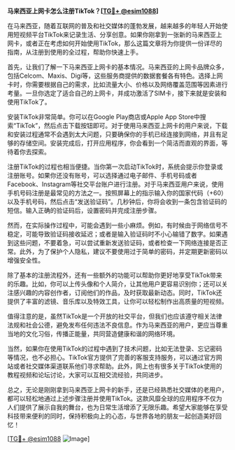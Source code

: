 **马来西亚上网卡怎么注册TikTok？[[TG💪+ @esim1088](https://t.me/s/esim1088)]**

在马来西亚，随着互联网的普及和社交媒体的蓬勃发展，越来越多的年轻人开始使用短视频平台TikTok来记录生活、分享创意。如果你刚拿到一张新的马来西亚上网卡，或者正在考虑如何开始使用TikTok，那么这篇文章将为你提供一份详尽的指南，从注册到使用的全过程，帮助你快速上手。

首先，让我们了解一下马来西亚上网卡的基本情况。马来西亚的上网卡品牌众多，包括Celcom、Maxis、Digi等，这些服务商提供的数据套餐各有特色。选择上网卡时，你需要根据自己的需求，比如流量大小、价格以及网络覆盖范围等因素进行考量。一旦你选定了适合自己的上网卡，并成功激活了SIM卡，接下来就是安装和使用TikTok了。

安装TikTok非常简单。你可以在Google Play商店或Apple App Store中搜索“TikTok”，然后点击下载按钮即可。对于使用马来西亚上网卡的用户来说，下载和安装过程通常不会遇到太大问题，只要确保你的手机已经连接到网络，并且有足够的存储空间。安装完成后，打开应用程序，你会看到一个简洁而直观的界面，等待着你去探索。

注册TikTok的过程也相当便捷。当你第一次启动TikTok时，系统会提示你登录或注册账号。如果你还没有账号，可以选择通过电子邮件、手机号码或者Facebook、Instagram等社交平台账户进行注册。对于马来西亚用户来说，使用手机号码注册是最常见的方法之一。按照屏幕上的指示输入你的国家代码（+60）以及手机号码，然后点击“发送验证码”。几秒钟后，你将会收到一条包含验证码的短信。输入正确的验证码后，设置密码并完成注册步骤。

然而，在实际操作过程中，可能会遇到一些小麻烦。例如，有时候由于网络信号不稳定，可能导致验证码接收延迟；或者是输入验证码时不小心输错了数字。如果遇到这些问题，不要着急，可以尝试重新发送验证码，或者检查一下网络连接是否正常。此外，为了保护个人隐私，建议不要使用过于简单的密码，并定期更新密码以增强安全性。

除了基本的注册流程外，还有一些额外的功能可以帮助你更好地享受TikTok带来的乐趣。比如，你可以上传头像和个人简介，让其他用户更容易识别你；还可以关注感兴趣的内容创作者，订阅他们的作品，及时获取最新动态。同时，TikTok还提供了丰富的滤镜、音乐库以及特效工具，让你可以轻松制作出高质量的短视频。

值得注意的是，虽然TikTok是一个开放的社交平台，但我们也应该遵守相关法律法规和社会公德，避免发布任何违法不良信息。作为马来西亚的用户，更应当尊重当地的文化习俗，传播正能量，共同营造健康和谐的网络环境。

当然，如果你在使用TikTok的过程中遇到了技术问题，比如无法登录、忘记密码等情况，也不必担心。TikTok官方提供了完善的客服支持服务，可以通过官方网站或者社交媒体渠道联系他们寻求帮助。此外，网上也有很多关于TikTok使用的教程视频和论坛讨论，大家可以互相交流经验，共同进步。

总之，无论是刚刚拿到马来西亚上网卡的新手，还是已经熟悉社交媒体的老用户，都可以轻松地通过上述步骤注册并使用TikTok。这款风靡全球的应用程序不仅为人们提供了展示自我的舞台，也为日常生活增添了无限乐趣。希望大家能够在享受科技带来便利的同时，保持积极向上的心态，与世界各地的朋友一起创造美好回忆！

[[TG💪+ @esim1088](https://t.me/s/esim1088) ![Image](https://i.postimg.cc/4NQfJmqS/Snipaste-2025-05-13-00-14-12.png)]